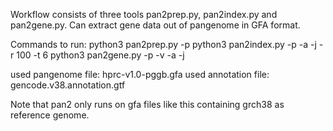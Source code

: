 Workflow consists of three tools pan2prep.py, pan2index.py and pan2gene.py.
Can extract gene data out of pangenome in GFA format.

Commands to run:
python3 pan2prep.py -p <GFA-pangenome>
python3 pan2index.py -p <GFA-pangenome> -a <gene annotation> -j -r 100 -t 6
python3 pan2gene.py -p <GFA-pangenome> -v <vg path> -a <gene annotation> -j

used pangenome file: hprc-v1.0-pggb.gfa
used annotation file: gencode.v38.annotation.gtf

Note that pan2 only runs on gfa files like this containing grch38 as reference genome.

